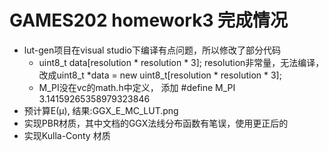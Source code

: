 # GAMES202 homework3 完成情况
* lut-gen项目在visual studio下编译有点问题，所以修改了部分代码
  * uint8_t data[resolution * resolution * 3]; resolution非常量，无法编译，改成uint8_t *data = new uint8_t[resolution * resolution * 3];
  * M_PI没在vc的math.h中定义， 添加 #define M_PI       3.14159265358979323846 
* 预计算E(μ), 结果:GGX_E_MC_LUT.png
* 实现PBR材质，其中文档的GGX法线分布函数有笔误，使用更正后的
* 实现Kulla-Conty 材质
